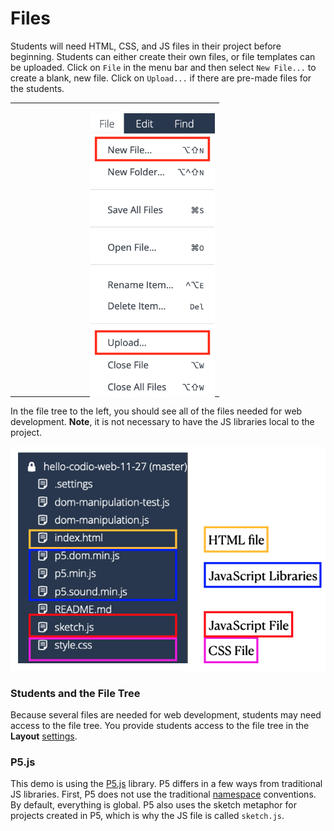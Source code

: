 # Files

Students will need HTML, CSS, and JS files in their project before beginning. Students can either create their own files, or file templates can be uploaded. Click on `File` in the menu bar and then select `New File...` to create a blank, new file. Click on `Upload...` if there are pre-made files for the students.

<table>
<tr>
<td>
<div style="width:200px; height:450px; margin-left:120px">

![The Codio file menu has options for new file and file upload](.guides/img/file-upload.png)


</div>
</td>
</tr>
</table>

In the file tree to the left, you should see all of the files needed for web development. **Note**, it is not necessary to have the JS libraries local to the project.

![The file tree contains the HTML file index.html, the JS libraries p5.dom.min.js, p5.min.js and p5.sound.min.js. It also contains the JS file sketch.js and the CSS file style.css](.guides/img/web-files.png)

### Students and the File Tree

Because several files are needed for web development, students may need access to the file tree. You provide students access to the file tree in the **Layout** [settings](https://docs.codio.com/instructors/authoring/guides/page_editing.html#layout).



### P5.js
This demo is using the [P5.js](https://p5js.org) library. P5 differs in a few ways from traditional JS libraries. First, P5 does not use the traditional [namespace](https://github.com/processing/p5.js/wiki/Global-and-instance-mode) conventions. By default, everything is global. P5 also uses the sketch metaphor for projects created in P5, which is why the JS file is called `sketch.js`.

